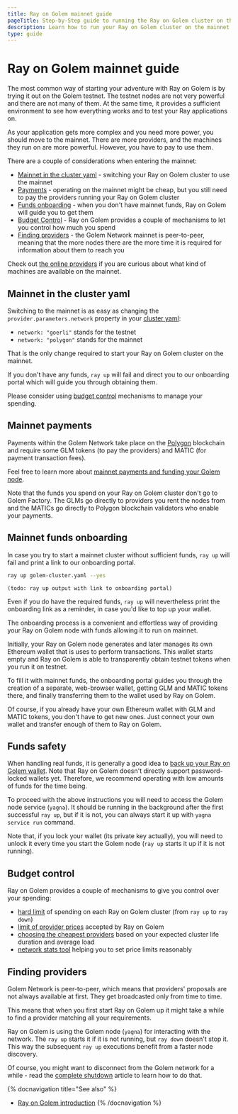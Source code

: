 ```yaml
---
title: Ray on Golem mainnet guide 
pageTitle: Step-by-Step guide to running the Ray on Golem cluster on the mainnet 
description: Learn how to run your Ray on Golem cluster on the mainnet 
type: guide 
---
```


# Ray on Golem mainnet guide

The most common way of starting your adventure with Ray on Golem is by trying it out on the Golem testnet.
The testnet nodes are not very powerful and there are not many of them. 
At the same time, it provides a sufficient environment to see how everything works and to test your Ray applications on.

As your application gets more complex and you need more power, you should move to the mainnet. There are more providers, and the machines they run on are more powerful. However, you have to pay to use them.

There are a couple of considerations when entering the mainnet:
- [Mainnet in the cluster yaml](#mainnet-in-the-cluster-yaml) - switching your Ray on Golem cluster to use the mainnet
- [Payments](#mainnet-payments) - operating on the mainnet might be cheap, but you still need to pay the providers running your Ray on Golem cluster
- [Funds onboarding](#mainnet-funds-onboarding) - when you don't have mainnet funds, Ray on Golem will guide you to get them
- [Budget Control](#budget-control) - Ray on Golem provides a couple of mechanisms to let you control how much you spend
- [Finding providers](#finding-providers) - the Golem Network mainnet is peer-to-peer, meaning that the more nodes there are the more time it is required for information about them to reach you


Check out [the online providers](https://stats.golem.network/network/providers/online) if you are curious about what kind of machines are available on the mainnet.


## Mainnet in the cluster yaml

Switching to the mainnet is as easy as changing the `provider.parameters.network` property in your [cluster yaml](/docs/creators/ray/cluster-yaml):
- `network: "goerli"` stands for the testnet
- `network: "polygon"` stands for the mainnet

That is the only change required to start your Ray on Golem cluster on the mainnet.

If you don't have any funds, `ray up` will fail and direct you to our onboarding portal which will guide you through obtaining them.

Please consider using [budget control](#budget-control) mechanisms to manage your spending.

## Mainnet payments

Payments within the Golem Network take place on the [Polygon](https://polygon.technology) blockchain and require some GLM tokens (to pay the providers) and MATIC (for payment transaction fees).

Feel free to learn more about [mainnet payments and funding your Golem node](/docs/creators/javascript/guides/switching-to-mainnet).

Note that the funds you spend on your Ray on Golem cluster don't go to Golem Factory. The GLMs go directly to providers you rent the nodes from and the MATICs go directly to Polygon blockchain validators who enable your payments.

## Mainnet funds onboarding

In case you try to start a mainnet cluster without sufficient funds, `ray up` will fail and print a link to our onboarding portal.

```bash
ray up golem-cluster.yaml --yes
```
```
(todo: ray up output with link to onboarding portal)
```

Even if you do have the required funds, `ray up` will nevertheless print the onboarding link as a reminder, in case you'd like to top up your wallet.

The onboarding process is a convenient and effortless way of providing your Ray on Golem node with funds allowing it to run on mainnet.

Initially, your Ray on Golem node generates and later manages its own Ethereum wallet that is uses to perform transactions. This wallet starts empty and Ray on Golem is able to transparently obtain testnet tokens when you run it on testnet. 

To fill it with mainnet funds, the onboarding portal guides you through the creation of a separate, web-browser wallet, getting GLM and MATIC tokens there, and finally transferring them to the wallet used by Ray on Golem.

Of course, if you already have your own Ethereum wallet with GLM and MATIC tokens, you don't have to get new ones. Just connect your own wallet and transfer enough of them to Ray on Golem. 

## Funds safety

When handling real funds, it is generally a good idea to [back up your Ray on Golem wallet](/docs/providers/wallet/backup). 
Note that Ray on Golem doesn't directly support password-locked wallets yet. Therefore, we recommend operating with low amounts of funds for the time being.

To proceed with the above instructions you will need to access the Golem node service (`yagna`). 
It should be running in the background after the first successful `ray up`, but if it is not, you can always start it up with `yagna service run` command.

Note that, if you lock your wallet (its private key actually), you will need to unlock it every time you start the Golem node (`ray up` starts it up if it is not running). 

## Budget control

Ray on Golem provides a couple of mechanisms to give you control over your spending:
- [hard limit](/docs/creators/ray/cluster-yaml#spending-hard-limit) of spending on each Ray on Golem cluster (from `ray up` to `ray down`)
- [limit of provider prices](/docs/creators/ray/cluster-yaml#maximum-provider-prices) accepted by Ray on Golem
- [choosing the cheapest providers](/docs/creators/ray/cluster-yaml#choosing-the-cheapest-providers-maximum-expected-usage-cost) based on your expected cluster life duration and average load
- [network stats tool](/docs/creators/ray/ray-on-golem-cli#network-stats) helping you to set price limits reasonably


## Finding providers

Golem Network is peer-to-peer, which means that providers' proposals are not always available at first. They get broadcasted only from time to time.

This means that when you first start Ray on Golem up it might take a while to find a provider matching all your requirements.

Ray on Golem is using the Golem node (`yagna`) for interacting with the network.
The `ray up` starts it if it is not running, but `ray down` doesn't stop it. 
This way the subsequent `ray up` executions benefit from a faster node discovery.

Of course, you might want to disconnect from the Golem network for a while - read the [complete shutdown](/docs/creators/ray/troubleshooting#lack-of-a-complete-cleanup-on-shutdown) article to learn how to do that.

{% docnavigation title="See also" %}
- [Ray on Golem introduction](/docs/creators/ray)
{% /docnavigation %}
